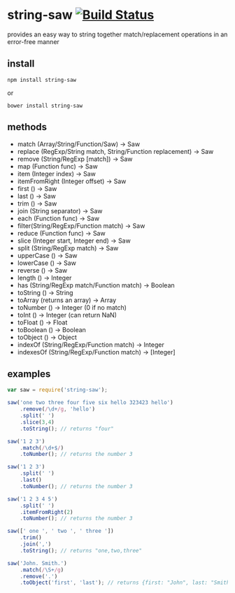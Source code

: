 # string-saw [![Build Status](https://travis-ci.org/icodeforlove/string-saw.png?branch=master)](https://travis-ci.org/icodeforlove/string-saw)

provides an easy way to string together match/replacement operations in an error-free manner

## install

```
npm install string-saw
```

or

```
bower install string-saw
```

## methods

- match (Array/String/Function/Saw) -> Saw
- replace (RegExp/String match, String/Function replacement) -> Saw
- remove (String/RegExp [match]) -> Saw
- map (Function func) -> Saw
- item (Integer index) -> Saw
- itemFromRight (Integer offset) -> Saw
- first () -> Saw
- last () -> Saw
- trim () -> Saw
- join (String separator) -> Saw
- each (Function func) -> Saw
- filter(String/RegExp/Function match) -> Saw
- reduce (Function func) -> Saw
- slice (Integer start, Integer end) -> Saw
- split (String/RegExp match) -> Saw
- upperCase () -> Saw
- lowerCase () -> Saw
- reverse () -> Saw
- length () -> Integer
- has (String/RegExp match/Function match) -> Boolean
- toString () -> String
- toArray (returns an array) -> Array
- toNumber () -> Integer (0 if no match)
- toInt () -> Integer (can return NaN)
- toFloat () -> Float
- toBoolean () -> Boolean
- toObject () -> Object
- indexOf (String/RegExp/Function match) -> Integer
- indexesOf (String/RegExp/Function match) -> [Integer]

## examples

```javascript
var saw = require('string-saw');

saw('one two three four five six hello 323423 hello')
	.remove(/\d+/g, 'hello')
	.split(' ')
	.slice(3,4)
	.toString(); // returns "four"

saw('1 2 3')
	.match(/\d+$/)
	.toNumber(); // returns the number 3

saw('1 2 3')
	.split(' ')
	.last()
	.toNumber(); // returns the number 3

saw('1 2 3 4 5')
	.split(' ')
	.itemFromRight(2)
	.toNumber(); // returns the number 3

saw([' one ', ' two ', ' three '])
	.trim()
	.join(',')
	.toString(); // returns "one,two,three"

saw('John. Smith.')
	.match(/\S+/g)
	.remove('.')
	.toObject('first', 'last'); // returns {first: "John", last: "Smith"}
```
